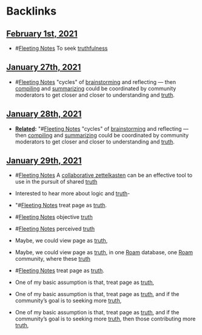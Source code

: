 
# Backlinks
## [February 1st, 2021](<February 1st, 2021.md>)
- #[Fleeting Notes](<Fleeting Notes.md>) To seek [truthfulness]([truth](<truth.md>))

## [January 27th, 2021](<January 27th, 2021.md>)
- #[Fleeting Notes](<Fleeting Notes.md>) "cycles" of [brainstorming](<brainstorming.md>) and reflecting — then [compiling](<compiling.md>) and [summarizing](<summarizing.md>) could be coordinated by community moderators to get closer and closer to understanding and [truth](<truth.md>).

## [January 28th, 2021](<January 28th, 2021.md>)
- **[Related](<Related.md>):** "#[Fleeting Notes](<Fleeting Notes.md>) "cycles" of [brainstorming](<brainstorming.md>) and reflecting — then [compiling](<compiling.md>) and [summarizing](<summarizing.md>) could be coordinated by community moderators to get closer and closer to understanding and [truth](<truth.md>).

## [January 29th, 2021](<January 29th, 2021.md>)
- #[Fleeting Notes](<Fleeting Notes.md>) A [collaborative zettelkasten](<collaborative zettelkasten.md>) can be an effective tool to use in the pursuit of shared [truth](<truth.md>)

- Interested to hear more about logic and [truth](<truth.md>)-

- "#[Fleeting Notes](<Fleeting Notes.md>) treat page as [truth](<truth.md>).

- #[Fleeting Notes](<Fleeting Notes.md>) objective [truth](<truth.md>)

- #[Fleeting Notes](<Fleeting Notes.md>) perceived [truth](<truth.md>)

- Maybe, we could view page as [truth](<truth.md>),

- Maybe, we could view page as [truth](<truth.md>), in one [Roam](<Roam.md>) database, one [Roam](<Roam.md>) community, where these [truth](<truth.md>)

- #[Fleeting Notes](<Fleeting Notes.md>) treat page as [truth](<truth.md>).

- One of my basic assumption is that, treat page as [truth](<truth.md>),

- One of my basic assumption is that, treat page as [truth](<truth.md>), and if the community’s goal is to seeking more [truth](<truth.md>),

- One of my basic assumption is that, treat page as [truth](<truth.md>), and if the community’s goal is to seeking more [truth](<truth.md>), then those contributing more [truth](<truth.md>),

